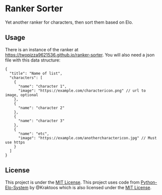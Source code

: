 # Ranker Sorter

Yet another ranker for characters, then sort them based on Elo.

## Usage

There is an instance of the ranker at
<https://twopizza9621536.github.io/ranker-sorter>. You will also need a json
file with this data structure:

```jsonc
{
  "title": "Name of list",
  "characters": [
    {
      "name": "character 1",
      "image": "https://example.com/charactericon.png" // url to image, optional
    },
    {
      "name": "character 2"
    },
    {
      "name": "character 3"
    },
    {
      "name": "etc",
      "image": "https://example.com/anothercharactericon.jpg" // Must use https
    }
  ]
}
```

## License

This project is under the [MIT License](LICENSE). This project uses code from
[Python-Elo-System][1] by @Kraktoos which is also licensed under the
[MIT License](LICENSE).

[1]: https://github.com/Kraktoos/Python-Elo-System
